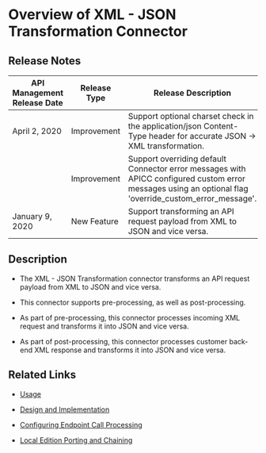 ﻿---
sidebar_position: 1
---

# Overview of XML - JSON Transformation Connector

<head>
  <meta name="guidename" content="API Management"/>
  <meta name="context" content="GUID-860781f4-84fb-457a-b7fd-65b9c6e1e87f"/>
</head>


## Release Notes

|**API Management Release Date** |**Release Type** |**Release Description** |
| --- | --- | ---- |
|April 2, 2020 |Improvement |Support optional charset check in the application/json Content-Type header for accurate JSON → XML transformation. |
| |Improvement |Support overriding default Connector error messages with APICC configured custom error messages using an optional flag 'override\_custom\_error\_message'. |
|January 9, 2020 |New Feature |Support transforming an API request payload from XML to JSON and vice versa. |

## Description

- The XML - JSON Transformation connector transforms an API request payload from XML to JSON and vice versa. 

- This connector supports pre-processing, as well as post-processing. 

- As part of pre-processing, this connector processes incoming XML request and transforms it into JSON and vice versa.

- As part of post-processing, this connector processes customer back-end XML response and transforms it into JSON and vice versa. 

## Related Links

- [Usage](Usage_4.md)

- [Design and Implementation](Design_and_implementation_14.md)

- [Configuring Endpoint Call Processing](Configuring_endpoint_call_processing_14.md)

- [Local Edition Porting and Chaining](../OIDCTokenAuthenticatorConnector/Porting_and_chaining.md)


